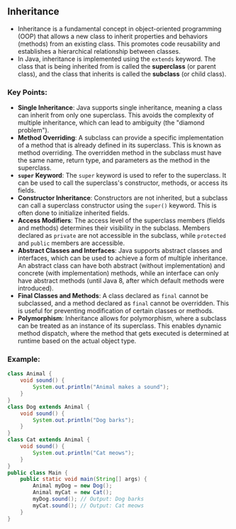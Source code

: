 ## Inheritance 

- Inheritance is a fundamental concept in object-oriented programming (OOP) that allows a new class to inherit properties and behaviors (methods) from an existing class. This promotes code reusability and establishes a hierarchical relationship between classes.
- In Java, inheritance is implemented using the `extends` keyword. The class that is being inherited from is called the **superclass** (or parent class), and the class that inherits is called the **subclass** (or child class).


### Key Points:
- **Single Inheritance**: Java supports single inheritance, meaning a class can inherit from only one superclass. This avoids the complexity of multiple inheritance, which can lead to ambiguity (the "diamond problem").
- **Method Overriding**: A subclass can provide a specific implementation of a method that is already defined in its superclass. This is known as method overriding. The overridden method in the subclass must have the same name, return type, and parameters as the method in the superclass.
- **`super` Keyword**: The `super` keyword is used to refer to the superclass. It can be used to call the superclass's constructor, methods, or access its fields.
- **Constructor Inheritance**: Constructors are not inherited, but a subclass can call a superclass constructor using the `super()` keyword. This is often done to initialize inherited fields.
- **Access Modifiers**: The access level of the superclass members (fields and methods) determines their visibility in the subclass. Members declared as `private` are not accessible in the subclass, while `protected` and `public` members are accessible.
- **Abstract Classes and Interfaces**: Java supports abstract classes and interfaces, which can be used to achieve a form of multiple inheritance. An abstract class can have both abstract (without implementation) and concrete (with implementation) methods, while an interface can only have abstract methods (until Java 8, after which default methods were introduced).
- **Final Classes and Methods**: A class declared as `final` cannot be subclassed, and a method declared as `final` cannot be overridden. This is useful for preventing modification of certain classes or methods.
- **Polymorphism**: Inheritance allows for polymorphism, where a subclass can be treated as an instance of its superclass. This enables dynamic method dispatch, where the method that gets executed is determined at runtime based on the actual object type.


### **Example**: 


```java
class Animal {
    void sound() {
        System.out.println("Animal makes a sound");
    }
}
class Dog extends Animal {
    void sound() {
        System.out.println("Dog barks");
    }
}
class Cat extends Animal {
    void sound() {
        System.out.println("Cat meows");
    }
}
public class Main {
    public static void main(String[] args) {
        Animal myDog = new Dog();
        Animal myCat = new Cat();
        myDog.sound(); // Output: Dog barks
        myCat.sound(); // Output: Cat meows
    }
}
```
